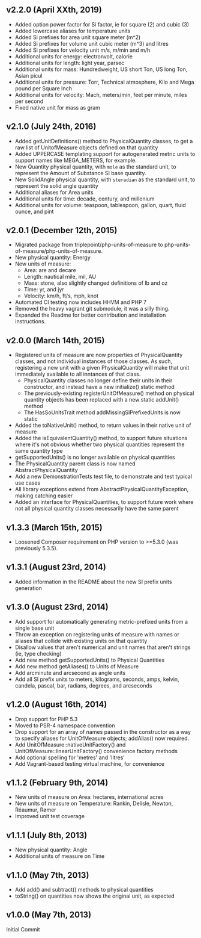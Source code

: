 ## v2.2.0 (April XXth, 2019)
- Added option power factor for Si factor, ie for square (2) and cubic (3)
- Added lowercase aliases for temperature units
- Added Si prefixes for area unit square meter (m^2)
- Added Si prefixes for volume unit cubic meter (m^3) and litres
- Added Si prefixes for velocity unit m/s, m/min and m/h
- Additional units for energy: electronvolt, calorie
- Additional units for length: light year, parsec
- Additional units for mass: Hundredweight, US short Ton, US long Ton, Asian picul
- Additional units for pressure: Torr, Technical atmosphere, Kilo and Mega pound per Square Inch
- Additional units for velocity: Mach, meters/min, feet per minute, miles per second
- Fixed native unit for mass as gram


## v2.1.0 (July 24th, 2016)
- Added getUnitDefinitions() method to PhysicalQuantity classes, to get a raw list of UnitofMeasure objects defined on that quantity
- Added UPPERCASE templating support for autogenerated metric units to support names like MEGA_METERS, for example.
- New Quantity physical quantity, with `mole` as the standard unit, to represent the Amount of Substance SI base quantity.
- New SolidAngle physical quantity, with `steradian` as the standard unit, to represent the solid angle quantity
- Additional aliases for Area units
- Additional units for time: decade, century, and millenium
- Additional units for volume: teaspoon, tablespoon, gallon, quart, fluid ounce, and pint

## v2.0.1 (December 12th, 2015)
- Migrated package from triplepoint/php-units-of-measure to php-units-of-measure/php-units-of-measure.
- New physical quantity: Energy
- New units of measure:
  - Area: are and decare
  - Length: nautical mile, mil, AU
  - Mass: stone, also slightly changed definitions of lb and oz
  - Time: yr, and jyr
  - Velocity: km/h, ft/s, mph, knot
- Automated CI testing now includes HHVM and PHP 7
- Removed the heavy vagrant git submodule, it was a silly thing.
- Expanded the Readme for better contribution and installation instructions.

## v2.0.0 (March 14th, 2015)
- Registered units of measure are now properties of PhysicalQuantity classes, and not individual instances of those classes.  As such, registering a new unit with a given PhysicalQuantity will make that unit immediately available to all inntances of that class.
   - PhysicalQuantity classes no longer define their units in their constructor, and instead have a new initialize() static method
   - The previously-existing registerUnitOfMeasure() method on physical quantity objects has been replaced with a new static addUnit() method
   - The HasSoUnitsTrait method addMissingSIPrefixedUnits is now static
- Added the toNativeUnit() method, to return values in their native unit of measure
- Added the isEquivalentQuantity() method, to support future situations where it's not obvious whether two physical quantities represent the same quantity type
- getSupportedUnits() is no longer available on physical quantities
- The PhysicalQuantity parent class is now named AbstractPhysicalQuantity
- Add a new DemonstrationTests test file, to demonstrate and test typical use cases
- All library exceptions extend from AbstractPhysicalQuantityException, making catching easier
- Added an interface for PhysicalQuantities, to support future work where not all physical quantity classes necessarily have the same parent

## v1.3.3 (March 15th, 2015)
- Loosened Composer requirement on PHP version to >=5.3.0 (was previously 5.3.5).

## v1.3.1 (August 23rd, 2014)
- Added information in the README about the new SI prefix units generation

## v1.3.0 (August 23rd, 2014)
- Add support for automatically generating metric-prefixed units from a single base unit
- Throw an exception on registering units of measure with names or aliases that collide with existing units on that quantity
- Disallow values that aren't numerical and unit names that aren't strings (ie, type checking)
- Add new method getSupportedUnits() to Physical Quantities
- Add new method getAliases() to Units of Measure
- Add arcminute and arcsecond as angle units
- Add all SI prefix units to meters, kilograms, seconds, amps, kelvin, candela, pascal, bar, radians, degrees, and arcseconds

## v1.2.0 (August 16th, 2014)
- Drop support for PHP 5.3
- Moved to PSR-4 namespace convention
- Drop support for an array of names passed in the constructor as a way to specify aliases for UnitOfMeasure objects; addAlias() now required.
- Add UnitOfMeasure::nativeUnitFactory() and UnitOfMeasure::linearUnitFactory() convenience factory methods
- Add optional spelling for 'metres' and 'litres'
- Add Vagrant-based testing virtual machine, for convenience

## v1.1.2 (February 9th, 2014)
 - New units of measure on Area: hectares, international acres
 - New units of measure on Temperature: Rankin, Delisle, Newton, Réaumur, Rømer
 - Improved unit test coverage

## v1.1.1 (July 8th, 2013)
 - New physical quantity: Angle
 - Additional units of measure on Time

## v1.1.0 (May 7th, 2013)
 - Add add() and subtract() methods to physical quantities
 - toString() on quantities now shows the original unit, as expected

## v1.0.0 (May 7th, 2013)
Initial Commit
